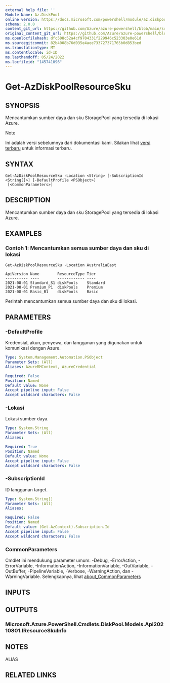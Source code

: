 ```yaml
---
external help file: ''
Module Name: Az.DiskPool
online version: https://docs.microsoft.com/powershell/module/az.diskpool/get-azdiskpoolresourcesku
schema: 2.0.0
content_git_url: https://github.com/Azure/azure-powershell/blob/main/src/DiskPool/help/Get-AzDiskPoolResourceSku.md
original_content_git_url: https://github.com/Azure/azure-powershell/blob/main/src/DiskPool/help/Get-AzDiskPoolResourceSku.md
ms.openlocfilehash: dfc508c52a4cf9704331f229946c523303e0e61d
ms.sourcegitcommit: 82b4008b76d035e4aee733727371765b0d853bed
ms.translationtype: MT
ms.contentlocale: id-ID
ms.lasthandoff: 05/24/2022
ms.locfileid: "145741096"
---
```

# Get-AzDiskPoolResourceSku

## SYNOPSIS
Mencantumkan sumber daya dan sku StoragePool yang tersedia di lokasi Azure.

> [!NOTE]
>Ini adalah versi sebelumnya dari dokumentasi kami. Silakan lihat [versi terbaru](/powershell/module/az.diskpool/get-azdiskpoolresourcesku) untuk informasi terbaru.

## SYNTAX

```
Get-AzDiskPoolResourceSku -Location <String> [-SubscriptionId <String[]>] [-DefaultProfile <PSObject>]
 [<CommonParameters>]
```

## DESCRIPTION
Mencantumkan sumber daya dan sku StoragePool yang tersedia di lokasi Azure.

## EXAMPLES

### Contoh 1: Mencantumkan semua sumber daya dan sku di lokasi
```powershell
Get-AzDiskPoolResourceSku -Location AustraliaEast
```

```output
ApiVersion Name        ResourceType Tier
---------- ----        ------------ ----
2021-08-01 Standard_S1 diskPools    Standard
2021-08-01 Premium_P1  diskPools    Premium
2021-08-01 Basic_B1    diskPools    Basic
```

Perintah mencantumkan semua sumber daya dan sku di lokasi.

## PARAMETERS

### -DefaultProfile
Kredensial, akun, penyewa, dan langganan yang digunakan untuk komunikasi dengan Azure.

```yaml
Type: System.Management.Automation.PSObject
Parameter Sets: (All)
Aliases: AzureRMContext, AzureCredential

Required: False
Position: Named
Default value: None
Accept pipeline input: False
Accept wildcard characters: False
```

### -Lokasi
Lokasi sumber daya.

```yaml
Type: System.String
Parameter Sets: (All)
Aliases:

Required: True
Position: Named
Default value: None
Accept pipeline input: False
Accept wildcard characters: False
```

### -SubscriptionId
ID langganan target.

```yaml
Type: System.String[]
Parameter Sets: (All)
Aliases:

Required: False
Position: Named
Default value: (Get-AzContext).Subscription.Id
Accept pipeline input: False
Accept wildcard characters: False
```

### CommonParameters
Cmdlet ini mendukung parameter umum: -Debug, -ErrorAction, -ErrorVariable, -InformationAction, -InformationVariable, -OutVariable, -OutBuffer, -PipelineVariable, -Verbose, -WarningAction, dan -WarningVariable. Selengkapnya, lihat [about_CommonParameters](http://go.microsoft.com/fwlink/?LinkID=113216)

## INPUTS

## OUTPUTS

### Microsoft.Azure.PowerShell.Cmdlets.DiskPool.Models.Api20210801.IResourceSkuInfo

## NOTES

ALIAS

## RELATED LINKS

